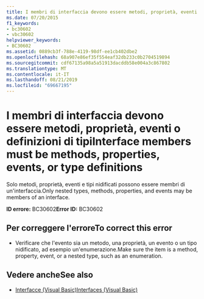 ```yaml
---
title: I membri di interfaccia devono essere metodi, proprietà, eventi o definizioni di tipi
ms.date: 07/20/2015
f1_keywords:
- bc30602
- vbc30602
helpviewer_keywords:
- BC30602
ms.assetid: 0889cb3f-788e-4119-98df-ee1cb402dbe2
ms.openlocfilehash: 68a907e86ef35f554eaf32db233c0b2704519894
ms.sourcegitcommit: cdf67135a98a5a51913dacddb58e004a3c867802
ms.translationtype: MT
ms.contentlocale: it-IT
ms.lasthandoff: 08/21/2019
ms.locfileid: "69667195"
---
```

# <a name="interface-members-must-be-methods-properties-events-or-type-definitions"></a><span data-ttu-id="77893-102">I membri di interfaccia devono essere metodi, proprietà, eventi o definizioni di tipi</span><span class="sxs-lookup"><span data-stu-id="77893-102">Interface members must be methods, properties, events, or type definitions</span></span>
<span data-ttu-id="77893-103">Solo metodi, proprietà, eventi e tipi nidificati possono essere membri di un'interfaccia.</span><span class="sxs-lookup"><span data-stu-id="77893-103">Only nested types, methods, properties, and events may be members of an interface.</span></span>  
  
 <span data-ttu-id="77893-104">**ID errore:** BC30602</span><span class="sxs-lookup"><span data-stu-id="77893-104">**Error ID:** BC30602</span></span>  
  
## <a name="to-correct-this-error"></a><span data-ttu-id="77893-105">Per correggere l'errore</span><span class="sxs-lookup"><span data-stu-id="77893-105">To correct this error</span></span>  
  
- <span data-ttu-id="77893-106">Verificare che l'evento sia un metodo, una proprietà, un evento o un tipo nidificato, ad esempio un'enumerazione.</span><span class="sxs-lookup"><span data-stu-id="77893-106">Make sure the item is a method, property, event, or a nested type, such as an enumeration.</span></span>  
  
## <a name="see-also"></a><span data-ttu-id="77893-107">Vedere anche</span><span class="sxs-lookup"><span data-stu-id="77893-107">See also</span></span>

- [<span data-ttu-id="77893-108">Interfacce (Visual Basic)</span><span class="sxs-lookup"><span data-stu-id="77893-108">Interfaces (Visual Basic)</span></span>](../programming-guide/language-features/interfaces/index.md)
